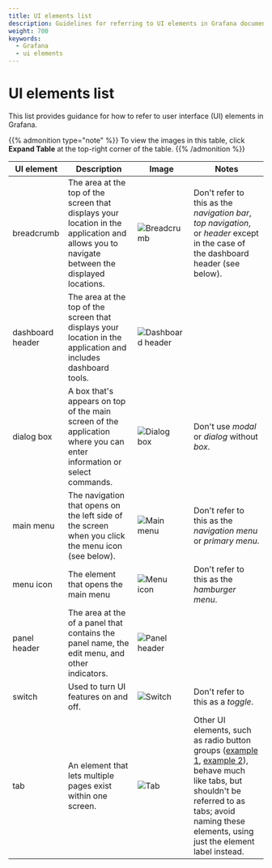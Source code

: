 ```yaml
---
title: UI elements list
description: Guidelines for referring to UI elements in Grafana documentation.
weight: 700
keywords:
  - Grafana
  - ui elements
---
```


# UI elements list

This list provides guidance for how to refer to user interface (UI) elements in Grafana.

{{% admonition type="note" %}}
To view the images in this table, click **Expand Table** at the top-right corner of the table.
{{% /admonition %}}

<!-- prettier-ignore-start -->

| UI element | Description | Image | Notes |
|------------|-------------|-------|-------|
| breadcrumb | The area at the top of the screen that displays your location in the application and allows you to navigate between the displayed locations. | ![Breadcrumb](/media/docs/writers-toolkit/ui-elements/screenshot-breadcrumb-10.2.png) | Don't refer to this as the _navigation bar_, _top navigation_, or _header_ except in the case of the dashboard header (see below). |
| dashboard header | The area at the top of the screen that displays your location in the application and includes dashboard tools. | ![Dashboard header](/media/docs/writers-toolkit/ui-elements/screenshot-dashboard-header-10.2-2.png) |  |
| dialog box | A box that's appears on top of the main screen of the application where you can enter information or select commands. | ![Dialog box](/media/docs/writers-toolkit/ui-elements/screenshot-dialog-box-10.2.png) | Don't use _modal_ or _dialog_ without _box_. |
| main menu | The navigation that opens on the left side of the screen when you click the menu icon (see below). | ![Main menu](/media/docs/writers-toolkit/ui-elements/screenshot-main-menu-10.2.png) | Don't refer to this as the _navigation menu_ or _primary menu_. |
| menu icon | The element that opens the main menu | ![Menu icon](/media/docs/writers-toolkit/ui-elements/screenshot-menu-icon-10.2.png) | Don't refer to this as the _hamburger menu_. |
| panel header | The area at the of a panel that contains the panel name, the edit menu, and other indicators. | ![Panel header](/media/docs/writers-toolkit/ui-elements/screenshot-panel-header-10.2-2.png) |  |
| switch | Used to turn UI features on and off. | ![Switch](/media/docs/writers-toolkit/ui-elements/switch.png) | Don't refer to this as a _toggle_. |
| tab | An element that lets multiple pages exist within one screen. | ![Tab](/media/docs/writers-toolkit/ui-elements/screenshot-tab-10.2.png) | Other UI elements, such as radio button groups ([example 1](/media/docs/writers-toolkit/ui-elements/screenshot-radio-button-group-1-10.2.png), [example 2](/media/docs/writers-toolkit/ui-elements/screenshot-radio-button-group-2-10.2.png)), behave much like tabs, but shouldn't be referred to as tabs; avoid naming these elements, using just the element label instead. |

<!-- prettier-ignore-end -->
